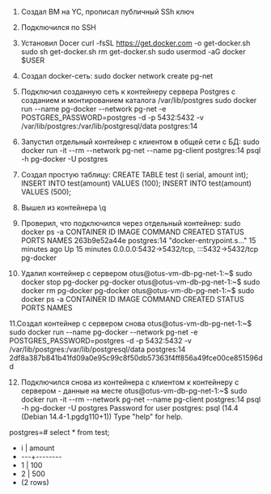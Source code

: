 1. Создал ВМ на YC, прописал публичный SSh ключ
2. Подключился по SSH
3. Установил Docer 
  curl -fsSL https://get.docker.com -o get-docker.sh
  sudo sh get-docker.sh
  rm get-docker.sh
  sudo usermod -aG docker $USER

4. Создал docker-сеть: 
sudo docker network create pg-net

5. Подключил созданную сеть к контейнеру сервера Postgres с созданием и монтированием каталога /var/lib/postgres
sudo docker run --name pg-docker --network pg-net -e POSTGRES_PASSWORD=postgres -d -p 5432:5432 -v /var/lib/postgres:/var/lib/postgresql/data postgres:14

6. Запустил отдельный контейнер с клиентом в общей сети с БД: 
sudo docker run -it --rm --network pg-net --name pg-client postgres:14 psql -h pg-docker -U postgres

7. Создал простую таблицу:
  CREATE TABLE test (i serial, amount int);
  INSERT INTO test(amount) VALUES (100);
  INSERT INTO test(amount) VALUES (500);
 
8. Вышел из контейнера \q
 
9. Проверил, что подключился через отдельный контейнер:
sudo docker ps -a
CONTAINER ID   IMAGE         COMMAND                  CREATED          STATUS          PORTS                                       NAMES
263b9e52a44e   postgres:14   "docker-entrypoint.s…"   15 minutes ago   Up 15 minutes   0.0.0.0:5432->5432/tcp, :::5432->5432/tcp   pg-docker

10. Удалил контейнер с сервером
otus@otus-vm-db-pg-net-1:~$ sudo docker stop pg-docker
pg-docker
otus@otus-vm-db-pg-net-1:~$ sudo docker rm pg-docker
pg-docker
otus@otus-vm-db-pg-net-1:~$ sudo docker ps -a
CONTAINER ID   IMAGE         COMMAND                  CREATED       STATUS       PORTS      NAMES

11.Создал контейнер с сервером снова
otus@otus-vm-db-pg-net-1:~$ sudo docker run --name pg-docker --network pg-net -e POSTGRES_PASSWORD=postgres -d -p 5432:5432 -v /var/lib/postgres:/var/lib/postgresql/data postgres:14
2df8a387b841b41fd09a0e95c99c8f50db57363f4ff856a49fce00ce851596dd

12. Подключился снова из контейнера с клиентом к контейнеру с сервером - данные на месте
otus@otus-vm-db-pg-net-1:~$ sudo docker run -it --rm --network pg-net --name pg-client postgres:14 psql -h pg-docker -U postgres
Password for user postgres:
psql (14.4 (Debian 14.4-1.pgdg110+1))
Type "help" for help.

postgres=# select * from test;
 - i | amount
 - ---+--------
 - 1 |    100
 - 2 |    500
- (2 rows)
